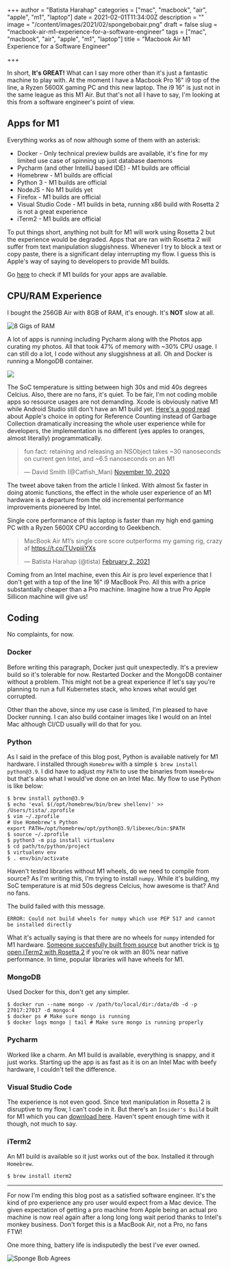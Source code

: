+++
author = "Batista Harahap"
categories = ["mac", "macbook", "air", "apple", "m1", "laptop"]
date = 2021-02-01T11:34:00Z
description = ""
image = "/content/images/2021/02/spongebobair.png"
draft = false
slug = "macbook-air-m1-experience-for-a-software-engineer"
tags = ["mac", "macbook", "air", "apple", "m1", "laptop"]
title = "Macbook Air M1 Experience for a Software Engineer"

+++

In short, **It's GREAT!** What can I say more other than it's just a fantastic machine to play with. At the moment I have a Macbook Pro 16" i9 top of the line, a Ryzen 5600X gaming PC and this new laptop. The i9 16" is just not in the same league as this M1 Air. But that's not all I have to say, I'm looking at this from a software engineer's point of view.

## Apps for M1

Everything works as of now although some of them with an asterisk:

* Docker - Only technical preview builds are available, it's fine for my limited use case of spinning up just database daemons
* Pycharm (and other IntelliJ based IDE) - M1 builds are official
* Homebrew - M1 builds are official
* Python 3 - M1 builds are official
* NodeJS - No M1 builds yet
* Firefox - M1 builds are official
* Visual Studio Code - M1 builds in beta, running x86 build with Rosetta 2 is not a great experience
* iTerm2 - M1 builds are official

To put things short, anything not built for M1 will work using Rosetta 2 but the experience would be degraded. Apps that are ran with Rosetta 2 will suffer from text manipulation sluggishness. Whenever I try to block a text or copy paste, there is a significant delay interrupting my flow. I guess this is Apple's way of saying to developers to provide M1 builds.

Go [here](https://ported2m1.com/) to check if M1 builds for your apps are available.

## CPU/RAM Experience

I bought the 256GB Air with 8GB of RAM, it's enough. It's **NOT** slow at all.

![8 Gigs of RAM](/content/images/2021/02/8gigs.png)

A lot of apps is running including Pycharm along with the Photos app curating my photos. All that took 47% of memory with ~30% CPU usage. I can still do a lot, I code without any sluggishness at all. Oh and Docker is running a MongoDB container.

![](/content/images/2021/02/docker-8gigs.png)

The SoC temperature is sitting between high 30s and mid 40s degrees Celcius. Also, there are no fans, it's quiet. To be fair, I'm not coding mobile apps so resource usages are not demanding. Xcode is obviously native M1 while Android Studio still don't have an M1 build yet. [Here's a good read](https://blog.metaobject.com/2020/11/m1-memory-and-performance.html) about Apple's choice in opting for Reference Counting instead of Garbage Collection dramatically increasing the whole user experience while for developers, the implementation is no different (yes apples to oranges, almost literally) programmatically.

<blockquote class="twitter-tweet"><p lang="en" dir="ltr">fun fact:  retaining and releasing an NSObject takes ~30 nanoseconds on current gen Intel, and ~6.5 nanoseconds on an M1</p>— David Smith  (@Catfish_Man) <a  href="https://twitter.com/Catfish_Man/status/1326238434235568128?ref_src=twsrc%5Etfw">November 10, 2020</a></blockquote> <script async src="https://platform.twitter.com/widgets.js"  charset="utf-8"></script> 

The tweet above taken from the article I linked. With almost 5x faster in doing atomic functions, the effect in the whole user experience of an M1 hardware is a departure from the old incremental performance improvements pioneered by Intel.

Single core performance of this laptop is faster than my high end gaming PC with a Ryzen 5600X CPU according to Geekbench.

<blockquote class="twitter-tweet"><p lang="en" dir="ltr">MacBook Air M1’s  single core score outperforms my gaming rig, crazy af <a  href="https://t.co/TUvpiiiYXs">https://t.co/TUvpiiiYXs</a></p>— Batista Harahap (@tista) <a  href="https://twitter.com/tista/status/1356531756887756802?ref_src=twsrc%5Etfw">February 2, 2021</a></blockquote> <script async src="https://platform.twitter.com/widgets.js"  charset="utf-8"></script> 

Coming from an Intel machine, even this Air is pro level experience that I don't get with a top of the line 16" i9 MacBook Pro. All this with a price substantially cheaper than a Pro machine. Imagine how a true Pro Apple Sillicon machine will give us!

## Coding

No complaints, for now.

### Docker

Before writing this paragraph, Docker just quit unexpectedly. It's a preview build so it's tolerable for now. Restarted Docker and the MongoDB container without a problem. This might not be a great experience if let's say you're planning to run a full Kubernetes stack, who knows what would get corrupted.

Other than the above, since my use case is limited, I'm pleased to have Docker running. I can also build container images like I would on an Intel Mac although CI/CD usually will do that for you.

### Python

As I said in the preface of this blog post, Python is available natively for M1 hardware. I installed through `Homebrew` with a simple `$ brew install python@3.9`. I did have to adjust my `PATH` to use the binaries from `Homebrew` but that's also what I would've done on an Intel Mac. My flow to use Python is like below:

```
$ brew install python@3.9
$ echo 'eval $(/opt/homebrew/bin/brew shellenv)' >> /Users/tista/.zprofile
$ vim ~/.zprofile
# Use Homebrew's Python
export PATH=/opt/homebrew/opt/python@3.9/libexec/bin:$PATH
$ source ~/.zprofile
$ python3 -m pip install virtualenv
$ cd path/to/python/project
$ virtualenv env
$ . env/bin/activate
```

Haven't tested libraries without M1 wheels, do we need to compile from source? As I'm writing this, I'm trying to install `numpy`. While it's building, my SoC temperature is at mid 50s degress Celcius, how awesome is that? And no fans.

The build failed with this message.

```
ERROR: Could not build wheels for numpy which use PEP 517 and cannot be installed directly
```

What it's actually saying is that there are no wheels for `numpy` intended for M1 hardware. [Someone succesfully built from source](https://stackoverflow.com/questions/65336789/numpy-build-fail-in-m1-big-sur-11-1) but another trick is [to open iTerm2 with Rosetta 2](https://alexslobodnik.medium.com/apple-m1-python-pandas-and-homebrew-20f14828ccc7) if you're ok with an 80% near native performance. In time, popular libraries will have wheels for M1.

### MongoDB

Used Docker for this, don't get any simpler.

```
$ docker run --name mongo -v /path/to/local/dir:/data/db -d -p 27017:27017 -d mongo:4
$ docker ps # Make sure mongo is running
$ docker logs mongo | tail # Make sure mongo is running properly
```

### Pycharm

Worked like a charm. An M1 build is available, everything is snappy, and it just works. Starting up the app is as fast as it is on an Intel Mac with beefy hardware, I couldn't tell the difference.

### Visual Studio Code

The experience is not even good. Since text manipulation in Rosetta 2 is disruptive to my flow, I can't code in it. But there's an `Insider's Build` built for M1 which you can [download here](https://code.visualstudio.com/insiders). Haven't spent enough time with it though, not much to say.

### iTerm2

An M1 build is available so it just works out of the box. Installed it through `Homebrew`.

```
$ brew install iterm2
```

---

For now I'm ending this blog post as a satisfied software engineer. It's the kind of pro experience any pro user would expect from a Mac device. The given expectation of getting a pro machine from Apple being an actual pro machine is now real again after a long long long wait period thanks to Intel's monkey business. Don't forget this is a MacBook Air, not a Pro, no fans FTW!

One more thing, battery life is indisputedly the best I've ever owned.

![Sponge Bob Agrees](/content/images/2021/02/spongebobair.png)
